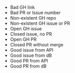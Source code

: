 - Bad GH link
- Bad PR or Issue number
- Non-existent GH repo
- Non-existent GH issue or PR
- Open GH issue
- Closed issue, no PR
- Open GH PR
- Closed PR without merge
- Good issue from API
- Good issue from dB
- Good PR from API
- Good PR from dB